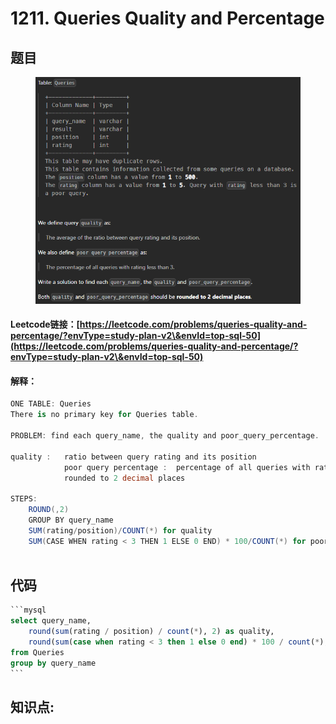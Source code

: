 # 1211. Queries Quality and Percentage

## 题目

<figure><img src="../../.gitbook/assets/image (6) (1) (1) (1) (1).png" alt=""><figcaption></figcaption></figure>

#### Leetcode链接：[https://leetcode.com/problems/queries-quality-and-percentage/?envType=study-plan-v2\&envId=top-sql-50](https://leetcode.com/problems/queries-quality-and-percentage/?envType=study-plan-v2\&envId=top-sql-50)

#### 解释：

```csharp
ONE TABLE: Queries
There is no primary key for Queries table.

PROBLEM: find each query_name, the quality and poor_query_percentage.

quality :   ratio between query rating and its position
            poor query percentage :  percentage of all queries with rating less than 3.
            rounded to 2 decimal places

STEPS:
    ROUND(,2)
    GROUP BY query_name
    SUM(rating/position)/COUNT(*) for quality
    SUM(CASE WHEN rating < 3 THEN 1 ELSE 0 END) * 100/COUNT(*) for poor_query_percentage
    
```

## 代码

````sql
```mysql
select query_name,
    round(sum(rating / position) / count(*), 2) as quality,
    round(sum(case when rating < 3 then 1 else 0 end) * 100 / count(*), 2) as poor_query_percentage
from Queries
group by query_name
```
````

## **知识点:**&#x20;
